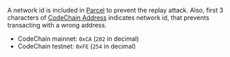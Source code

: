 A network id is included in [Parcel](Parcel) to prevent the replay attack. Also, first 3 characters of [CodeChain Address](CodeChain-Address) indicates network id, that prevents transacting with a wrong address.

* CodeChain mainnet: `0xCA` (`202` in decimal)
* CodeChain testnet: `0xFE` (`254` in decimal)

